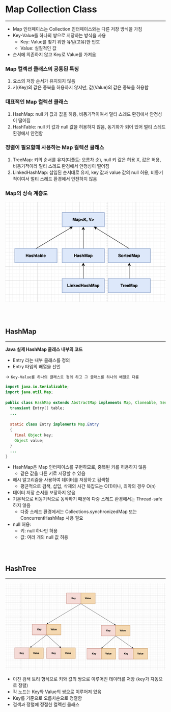 # **Map Collection Class**

---

* Map 인터페이스는 Collection 인터페이스와는 다른 저장 방식을 가짐
* Key-Value를 하나의 쌍으로 저장하는 방식을 사용
  * Key: Value를 찾기 위한 유일(고유)한 번호
  * Value: 실질적인 값
* 순서에 의존하지 않고 Key로 Value를 가져옴

### **Map 컬렉션 클래스의 공통된 특징**
1. 요소의 저장 순서가 유지되지 않음
2. 키(Key)의 값은 중복을 허용하지 않지만, 값(Value)의 값은 중복을 허용함

### **대표적인 Map 컬렉션 클래스**
1. HashMap: null 키 값과 값을 허용, 비동기적이여서 멀티 스레드 환경에서 안정성이 떨어짐
2. HashTable: null 키 값과 null 값을 허용하지 않음, 동기화가 되어 있어 멀티 스레드 환경에서 안전함
### **정렬이 필요할때 사용하는 Map 컬렉션 클래스**
1. TreeMap: 키의 순서를 유지(디폴트: 오름차 순), null 키 값은 허용 X, 값은 허용, 비동기적이라 멀티 스레드 환경에서 안정성이 떨어짐
2. LinkedHashMap: 삽입된 순서대로 유지, key 값과 value 값의 null 허용, 비동기적이여서 멀티 스레드 환경에서 안전하지 않음

### **Map의 상속 계층도**
![Map 상속 계층도.png](..%2F..%2F%EC%84%A4%EB%AA%85%EC%82%AC%EC%A7%84%2FMap%20%EC%83%81%EC%86%8D%20%EA%B3%84%EC%B8%B5%EB%8F%84.png)

<br></br>


## HashMap ##

------
**Java 실제 HashMap 클래스 내부의 코드**
* Entry 라는 내부 클래스를 정의 
* Entry 타입의 배열을 선언

-> `Key-Value를 하나의 클래스로 정의 하고 그 클래스를 하나의 배열로 다룸`

```java
import java.io.Serializable;
import java.util.Map;

public class HashMap extends AbstractMap implements Map, Cloneable, Serializable {
  transient Entry[] table;
  ...

  static class Entry implements Map.Entry
  {
    final Object key;
    Object value;
  }
  ...
}
```

* HashMap은 Map 인터페이스를 구현하므로, 중복된 키를 허용하지 않음
  * 같은 값을 다른 키로 저장할 수 있음
* 해시 알고리즘을 사용하여 데이터를 저장하고 검색함
  * 평균적으로 검색, 삽입, 삭제의 시간 복잡도는 O(1)이나, 최악의 경우 O(n)
* 데이터 저장 순서를 보장하지 않음
* 기본적으로 비동기적으로 동작하기 때문에 다중 스레드 환경에서는 Thread-safe하지 않음
  * 다중 스레드 환경에서는 Collections.synchronizedMap 또는 ConcurrentHashMap 사용 필요
* null 허용:
  * 키: null 하나만 허용
  * 값: 여러 개의 null 값 허용


<br></br>


## HashTree ##

--- 
![TreeMap.png](..%2F..%2F%EC%84%A4%EB%AA%85%EC%82%AC%EC%A7%84%2FTreeMap.png)
* 이진 검색 트리 형식으로 키와 값의 쌍으로 이루어진 데이터를 저장 (key가 자동으로 정렬)
* 각 노드는 Key와 Value의 쌍으로 이루어져 있음
* Key를 기준으로 오름차순으로 정렬함
* 검색과 정렬에 정절한 컬렉션 클래스